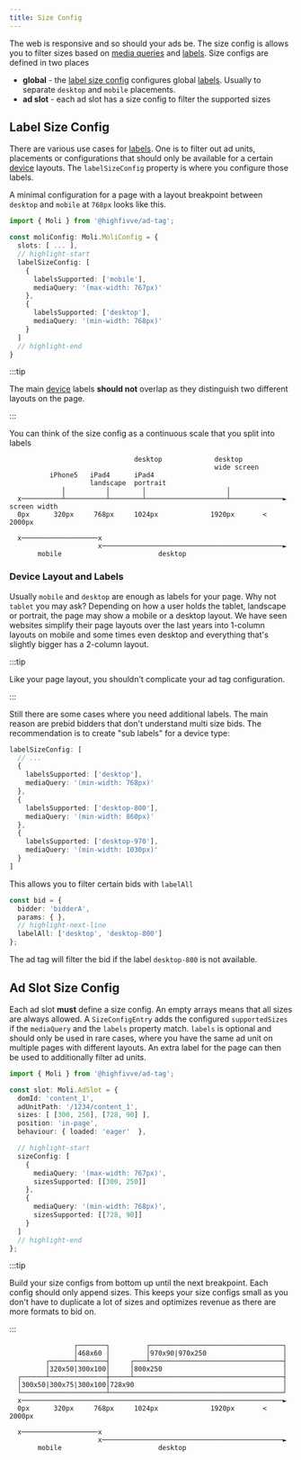 ```yaml
---
title: Size Config
---
```


The web is responsive and so should your ads be. The size config is allows you to filter sizes based on [media queries]
and [labels]. Size configs are defined in two places

- **global** - the [label size config] configures global [labels]. Usually to separate `desktop` and `mobile` placements.
- **ad slot** - each ad slot has a size config to filter the supported sizes

## Label Size Config

There are various use cases for [labels]. One is to filter out ad units, placements or configurations that should only
be available for a certain [device] layouts. The `labelSizeConfig` property is where you configure those labels.

A minimal configuration for a page with a layout breakpoint between `desktop` and `mobile` at `768px` looks like this.

```ts title="configuration.ts"
import { Moli } from '@highfivve/ad-tag';

const moliConfig: Moli.MoliConfig = {
  slots: [ ... ],
  // highlight-start
  labelSizeConfig: [
    {
      labelsSupported: ['mobile'],
      mediaQuery: '(max-width: 767px)'
    },
    {
      labelsSupported: ['desktop'],
      mediaQuery: '(min-width: 768px)'
    }
  ]
  // highlight-end
}
```

:::tip

The main [device] labels **should not** overlap as they distinguish two different layouts on the page.

:::

You can think of the size config as a continuous scale that you split into labels

```
                               desktop             desktop
                                                   wide screen
          iPhone5   iPad4      iPad4
                    landscape  portrait
             │          │        │                    │
  x──────────┴──────────┴────────┴────────────────────┴─────────────► screen width
  0px      320px     768px     1024px             1920px       < 2000px

  x───────────────────x
                      x─────────────────────────────────────────────►
       mobile                        desktop
```

### Device Layout and Labels

Usually `mobile` and `desktop` are enough as labels for your page. Why not `tablet` you may ask? Depending on how
a user holds the tablet, landscape or portrait, the page may show a mobile or a desktop layout. We have seen websites
simplify their page layouts over the last years into 1-column layouts on mobile and some times even desktop and everything
that's slightly bigger has a 2-column layout.

:::tip

Like your page layout, you shouldn't complicate your ad tag configuration.

:::

Still there are some cases where you need additional labels. The main reason are prebid bidders that don't understand
multi size bids. The recommendation is to create "sub labels" for a device type:

```ts
labelSizeConfig: [
  // ...
  {
    labelsSupported: ['desktop'],
    mediaQuery: '(min-width: 768px)'
  },
  {
    labelsSupported: ['desktop-800'],
    mediaQuery: '(min-width: 860px)'
  },
  {
    labelsSupported: ['desktop-970'],
    mediaQuery: '(min-width: 1030px)'
  }
]
```

This allows you to filter certain bids with `labelAll`

```ts
const bid = {
  bidder: 'bidderA',
  params: { },
  // highlight-next-line
  labelAll: ['desktop', 'desktop-800']
};
```

The ad tag will filter the bid if the label `desktop-800` is not available.


## Ad Slot Size Config

Each ad slot **must** define a size config. An empty arrays means that all sizes are always allowed.
A `SizeConfigEntry` adds the configured `supportedSizes` if the `mediaQuery` and the `labels` property match.
`labels` is optional and should only be used in rare cases, where you have the same ad unit on multiple pages with
different layouts. An extra label for the page can then be used to additionally filter ad units.

```ts
import { Moli } from '@highfivve/ad-tag';

const slot: Moli.AdSlot = {
  domId: 'content_1',
  adUnitPath: '/1234/content_1',
  sizes: [ [300, 250], [728, 90] ],
  position: 'in-page',
  behaviour: { loaded: 'eager'  },

  // highlight-start
  sizeConfig: [
    {
      mediaQuery: '(max-width: 767px)',
      sizesSupported: [[300, 250]]
    },
    {
      mediaQuery: '(min-width: 768px)',
      sizesSupported: [[728, 90]]
    }
  ]
  // highlight-end
};
```


:::tip

Build your size configs from bottom up until the next breakpoint. Each config should only append sizes.
This keeps your size configs small as you don't have to duplicate a lot of sizes and optimizes revenue as there are more
formats to bid on.

:::

```
                ┌───────┐         ┌─────────────────────────────────┐
                │468x60 │         │970x90|970x250                   │
         ┌──────┴───────┤     ┌───┴─────────────────────────────────┤
         │320x50|300x100│     │800x250                              │
  ┌──────┴──────────────┼─────┴─────────────────────────────────────┤
  │300x50|300x75|300x100│728x90                                     │
  └─────────────────────┴───────────────────────────────────────────┘
  x─────────────────────────────────────────────────────────────────►
  0px      320px     768px     1024px             1920px       < 2000px

  x───────────────────x
                      x─────────────────────────────────────────────►
       mobile                        desktop
 ```


[media queries]: https://developer.mozilla.org/en-US/docs/Web/CSS/Media_Queries
[labels]: labels.md
[label size config]: ../api/interfaces/Moli.MoliConfig.md#labelsizeconfig
[device]: ../getting-started/glossary.md
